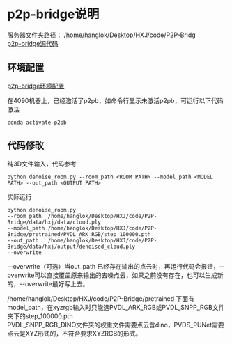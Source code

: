 # p2p-bridge说明
服务器文件夹路径： /home/hanglok/Desktop/HXJ/code/P2P-Bridg   
[p2p-bridge源代码](https://github.com/matvogel/P2P-Bridge)  
## 环境配置
[p2p-bridge环境配置](https://github.com/matvogel/P2P-Bridge?tab=readme-ov-file#%EF%B8%8F-requirements)  

在4090机器上，已经激活了p2pb，如命令行显示未激活p2pb，可运行以下代码激活  
```
conda activate p2pb
```  
## 代码修改
纯3D文件输入，代码参考
```
python denoise_room.py --room_path <ROOM PATH> --model_path <MODEL PATH> --out_path <OUTPUT PATH>
```  
实际运行
```
python denoise_room.py  
--room_path  /home/hanglok/Desktop/HXJ/code/P2P-Bridge/data/hxj/data/cloud.ply   
--model_path /home/hanglok/Desktop/HXJ/code/P2P-Bridge/pretrained/PVDL_ARK_RGB/step_100000.pth 
--out_path   /home/hanglok/Desktop/HXJ/code/P2P-Bridge/data/hxj/output/denoised_cloud.ply
--overwrite
```   
--overwrite（可选）当out_path 已经存在输出的点云时，再运行代码会报错，--overwrite可以直接覆盖原来输出的去噪点云，如果之前没有存在，也可以生成新的，--overwrite最好写上去。  

/home/hanglok/Desktop/HXJ/code/P2P-Bridge/pretrained 下面有model_path，在xyzrgb输入时只能选PVDL_ARK_RGB或PVDL_SNPP_RGB文件夹下的step_100000.pth  
PVDL_SNPP_RGB_DINO文件夹的权重文件需要点云含dino，PVDS_PUNet需要点云是XYZ形式的，不符合要求XYZRGB的形式。

